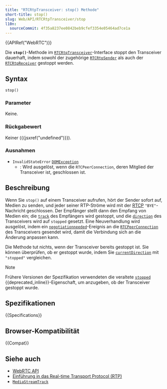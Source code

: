 ```yaml
---
title: "RTCRtpTransceiver: stop() Methode"
short-title: stop()
slug: Web/API/RTCRtpTransceiver/stop
l10n:
  sourceCommit: 4f35a8237ee0842beb9cfef3354e05464ad7ce1a
---
```


{{APIRef("WebRTC")}}

Die **`stop()`**-Methode im [`RTCRtpTransceiver`](/de/docs/Web/API/RTCRtpTransceiver)-Interface stoppt den Transceiver dauerhaft, indem sowohl der zugehörige [`RTCRtpSender`](/de/docs/Web/API/RTCRtpSender) als auch der
[`RTCRtpReceiver`](/de/docs/Web/API/RTCRtpReceiver) gestoppt werden.

## Syntax

```js-nolint
stop()
```

### Parameter

Keine.

### Rückgabewert

Keiner ({{jsxref("undefined")}}).

### Ausnahmen

- `InvalidStateError` [`DOMException`](/de/docs/Web/API/DOMException)
  - : Wird ausgelöst, wenn die `RTCPeerConnection`, deren Mitglied der Transceiver ist, geschlossen ist.

## Beschreibung

Wenn Sie `stop()` auf einem Transceiver aufrufen, hört der Sender sofort auf, Medien zu senden, und jeder seiner RTP-Ströme wird mit der [RTCP](/de/docs/Glossary/RTCP) `"BYE"`-Nachricht geschlossen.
Der Empfänger stellt dann den Empfang von Medien ein; die [`track`](/de/docs/Web/API/RTCRtpReceiver/track) des Empfängers wird gestoppt, und die [`direction`](/de/docs/Web/API/RTCRtpTransceiver/direction) des Transceivers wird auf `stopped` gesetzt.
Eine Neuverhandlung wird ausgelöst, indem ein [`negotiationneeded`](/de/docs/Web/API/RTCPeerConnection/negotiationneeded_event)-Ereignis an die [`RTCPeerConnection`](/de/docs/Web/API/RTCPeerConnection) des Transceivers gesendet wird, damit die Verbindung sich an die Änderung anpassen kann.

Die Methode tut nichts, wenn der Transceiver bereits gestoppt ist.
Sie können überprüfen, ob er gestoppt wurde, indem Sie [`currentDirection`](/de/docs/Web/API/RTCRtpTransceiver/currentDirection) mit `"stopped"` vergleichen.

> [!NOTE]
> Frühere Versionen der Spezifikation verwendeten die veraltete [`stopped`](/de/docs/Web/API/RTCRtpTransceiver/stopped) {{deprecated_inline}}-Eigenschaft, um anzugeben, ob der Transceiver gestoppt wurde.

## Spezifikationen

{{Specifications}}

## Browser-Kompatibilität

{{Compat}}

## Siehe auch

- [WebRTC API](/de/docs/Web/API/WebRTC_API)
- [Einführung in das Real-time Transport Protocol (RTP)](/de/docs/Web/API/WebRTC_API/Intro_to_RTP)
- [`MediaStreamTrack`](/de/docs/Web/API/MediaStreamTrack)
